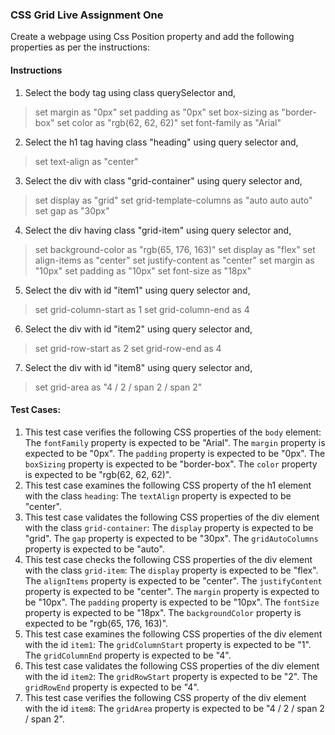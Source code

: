 

### CSS Grid Live Assignment One

Create a webpage using Css Position property and add the following properties as per the instructions:

#### Instructions

1. Select the body tag using class querySelector and,
> set margin as "0px"
> set padding as "0px"
> set box-sizing as "border-box"
> set color as "rgb(62, 62, 62)"
> set font-family as "Arial"

2. Select the h1 tag having class "heading" using query selector and,
> set text-align as "center"

3. Select the div with class "grid-container" using query selector and,
> set display as "grid"
> set  grid-template-columns as "auto auto auto"
> set gap as "30px"

4. Select the div having class "grid-item" using query selector and,
> set background-color as "rgb(65, 176, 163)"
> set display as "flex"
> set align-items as "center"
> set justify-content as "center"
> set margin as "10px"
> set padding as "10px"
> set font-size as "18px"

5. Select the div with id "item1" using query selector and,
> set grid-column-start as 1
> set grid-column-end as 4

6. Select the div with id "item2" using query selector and,
> set grid-row-start as 2
> set grid-row-end as 4

7. Select the div with id "item8" using query selector and,
> set grid-area as "4 / 2 / span 2 / span 2"


#### Test Cases:
1. This test case verifies the following CSS properties of the `body` element:
The `fontFamily` property is expected to be "Arial".
The `margin` property is expected to be "0px".
The `padding` property is expected to be "0px".
The `boxSizing` property is expected to be "border-box".
The `color` property is expected to be "rgb(62, 62, 62)".
2.  This test case examines the following CSS property of the h1 element with the class `heading`:
The `textAlign` property is expected to be "center".
3. This test case validates the following CSS properties of the div element with the class `grid-container`:
The `display` property is expected to be "grid".
The `gap` property is expected to be "30px".
The `gridAutoColumns` property is expected to be "auto".
4. This test case checks the following CSS properties of the div element with the class `grid-item`:
The `display` property is expected to be "flex".
The `alignItems` property is expected to be "center".
The `justifyContent` property is expected to be "center".
The `margin` property is expected to be "10px".
The `padding` property is expected to be "10px".
The `fontSize` property is expected to be "18px".
The `backgroundColor` property is expected to be "rgb(65, 176, 163)".
5. This test case examines the following CSS properties of the div element with the id `item1`:
The `gridColumnStart` property is expected to be "1".
The `gridColumnEnd` property is expected to be "4".
6. This test case validates the following CSS properties of the div element with the id `item2`:
The `gridRowStart` property is expected to be "2".
The `gridRowEnd` property is expected to be "4".
7. This test case verifies the following CSS property of the div element with the id `item8`:
The `gridArea` property is expected to be "4 / 2 / span 2 / span 2".